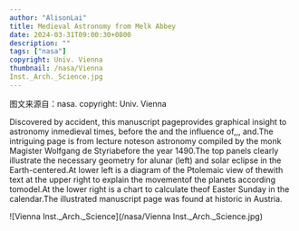 ```yaml
---
author: "AlisonLai"
title: Medieval Astronomy from Melk Abbey
date: 2024-03-31T09:00:30+0800
description: ""
tags: ["nasa"]
copyright: Univ. Vienna
thumbnail: /nasa/Vienna
Inst._Arch._Science.jpg
---
```

图文来源自：nasa.  copyright: Univ. Vienna

  Discovered by accident, this manuscript pageprovides graphical insight to astronomy inmedieval times, before the and the influence of,,, and.The intriguing page is from lecture noteson astronomy compiled by the monk Magister Wolfgang de Styriabefore the year 1490.The top panels clearly illustrate the necessary geometry for alunar (left) and solar eclipse in the Earth-centered.At lower left is a diagram of the Ptolemaic view of thewith text at the upper right to explain the movementof the planets according tomodel.At the lower right is a chart to calculate theof Easter Sunday in the calendar.The illustrated manuscript page was found at historic in Austria.

![Vienna
Inst._Arch._Science](/nasa/Vienna
Inst._Arch._Science.jpg)